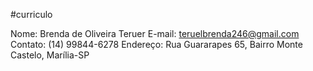 #curriculo

Nome: Brenda de Oliveira Teruer 
E-mail: teruelbrenda246@gmail.com
Contato: (14) 99844-6278
Endereço: Rua Guararapes 65, Bairro Monte Castelo, Marília-SP 

